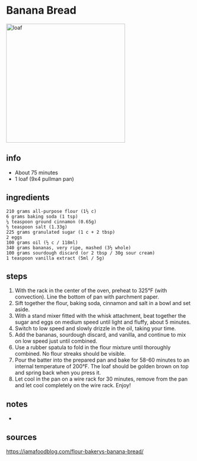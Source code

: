 # Banana Bread  
<img src="https://food.fnr.sndimg.com/content/dam/images/food/fullset/2011/8/3/0/CC-Sickelka_flours-famous-banana-bread-recipe-2_s4x3.jpg.rend.hgtvcom.616.462.suffix/1371597759396.jpeg" alt="loaf" width="320"/>

## info  
* About 75 minutes  
* 1 loaf (9x4 pullman pan)  

## ingredients  
```
210 grams all-purpose flour (1⅔ c)
6 grams baking soda (1 tsp)
¼ teaspoon ground cinnamon (0.65g)
½ teaspoon salt (1.33g)
225 grams granulated sugar (1 c + 2 tbsp)
2 eggs
100 grams oil (½ c / 118ml)
340 grams bananas, very ripe, mashed (3½ whole)
100 grams sourdough discard (or 2 tbsp / 30g sour cream)
1 teaspoon vanilla extract (5ml / 5g)
```

## steps  
1. With the rack in the center of the oven, preheat to 325°F (with convection). Line the bottom of pan with parchment paper.
2. Sift together the flour, baking soda, cinnamon and salt in a bowl and set aside.
3. With a stand mixer fitted with the whisk attachment, beat together the sugar and eggs on medium speed until light and fluffy, about 5 minutes.
4. Switch to low speed and slowly drizzle in the oil, taking your time.
5. Add the bananas, sourdough discard, and vanilla, and continue to mix on low speed just until combined.
6. Use a rubber spatula to fold in the flour mixture until thoroughly combined. No flour streaks should be visible.
7. Pour the batter into the prepared pan and bake for 58-60 minutes to an internal temperature of 200°F. The loaf should be golden brown on top and spring back when you press it.
8. Let cool in the pan on a wire rack for 30 minutes, remove from the pan and let cool completely on the wire rack. Enjoy!

## notes  
* 

## sources   
https://iamafoodblog.com/flour-bakerys-banana-bread/  
